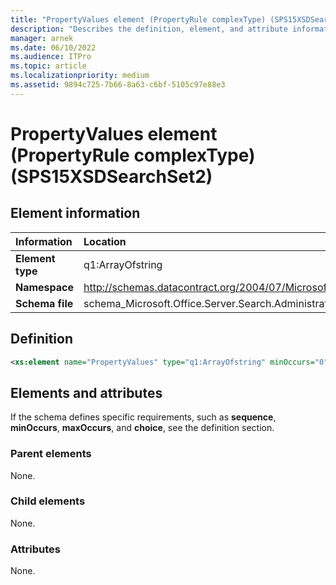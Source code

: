 ```yaml
---
title: "PropertyValues element (PropertyRule complexType) (SPS15XSDSearchSet2)"
description: "Describes the definition, element, and attribute information for the PropertyValues element (PropertyRule complexType) (SPS15XSDSearchSet2)."
manager: arnek
ms.date: 06/10/2022
ms.audience: ITPro
ms.topic: article
ms.localizationpriority: medium
ms.assetid: 9894c725-7b66-8a63-c6bf-5105c97e88e3
---
```


# PropertyValues element (PropertyRule complexType) (SPS15XSDSearchSet2)



## Element information

|Information|Location|
|:-----|:-----|
|**Element type**|q1:ArrayOfstring|
|**Namespace**|http://schemas.datacontract.org/2004/07/Microsoft.Office.Server.Search.Administration|
|**Schema file**|schema_Microsoft.Office.Server.Search.Administration.xsd|

## Definition

```XML
<xs:element name="PropertyValues" type="q1:ArrayOfstring" minOccurs="0"></xs:element>

```

## Elements and attributes

If the schema defines specific requirements, such as **sequence**, **minOccurs**, **maxOccurs**, and **choice**, see the definition section.

### Parent elements

None.

### Child elements

None.

### Attributes

None.
